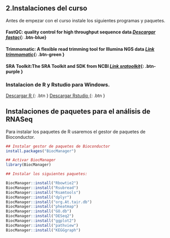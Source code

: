 ## 2.Instalaciones del curso

Antes de empezar con el curso instale los siguientes programas y paquetes.

#### FastQC: quality control for high throughput sequence data [_Descargar fastqc_](https://www.bioinformatics.babraham.ac.uk/projects/fastqc/fastqc_v0.11.9.zip){: .btn-blue}

#### Trimmomatic: A flexible read trimming tool for Illumina NGS data [_Link trimmomatic_](http://www.usadellab.org/cms/uploads/supplementary/Trimmomatic/Trimmomatic-0.39.zip){: .btn-green }  

#### SRA Toolkit:The SRA Toolkit and SDK from NCBI [_Link sratoolkit_](https://ftp-trace.ncbi.nlm.nih.gov/sra/sdk/2.11.1/sratoolkit.2.11.1-win64.zip){: .btn-purple }

### Instalacion de R y Rstudio para Windows.


[Descargar R ](https://cran.r-project.org/src/base/R-4/R-4.1.1.tar.gz){: .btn } [Descargar Rstudio ](https://download1.rstudio.org/desktop/windows/RStudio-1.4.1717.exe){: .btn } 

## Instalaciones de paquetes para el análisis de RNASeq

Para instalar los paquetes de R usaremos el gestor de paquetes de Bioconductor.

```r
## Instalar gestor de paquetes de Bioconductor
install.packages("BiocManager")

## Activar BiocManager
library(BiocManager)
```

```r
## Instalar los siguientes paquetes:

BiocManager::install("Rbowtie2")
BiocManager::install("Rsubread")
BiocManager::install("Rsamtools")
BiocManager::install("dplyr")
BiocManager::install("org.At.tair.db")
BiocManager::install("pheatmap")
BiocManager::install("GO.db")
BiocManager::install("DESeq2")
BiocManager::install("ggplot2")
BiocManager::install("pathview")
BiocManager::install("KEGGgraph")

```  
